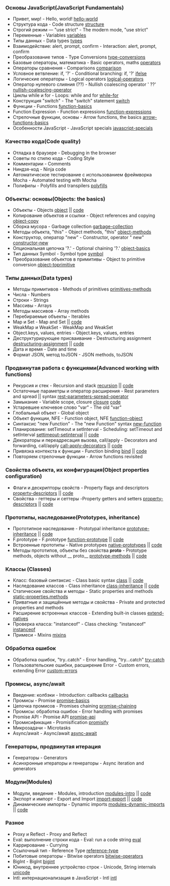 ### Основы JavaScript(JavaScript Fundamentals)

- Привет, мир! - Hello, world! [hello-world](chapters/2-first-steps/hello-world.md)
- Структура кода - Code structure [structure](chapters/2-first-steps/structure.md)
- Строгий режим — "use strict" - The modern mode, "use strict" [](chapters/2-first-steps/)
- Переменные - Variables [variables](chapters/2-first-steps/variables.md)
- Типы данных - Data types [types](chapters/2-first-steps/types.md)
- Взаимодействие: alert, prompt, confirm - Interaction: alert, prompt, confirm [](chapters/2-first-steps/)
- Преобразование типов - Type Conversions [type-conversions](chapters/2-first-steps/type-conversions.md)
- Базовые операторы, математика - Basic operators, maths [operators](chapters/2-first-steps/operators.md)
- Операторы сравнения - Comparisons [comparison](chapters/2-first-steps/comparison.md)
- Условное ветвление: if, '?' - Conditional branching: if, '?' [ifelse](chapters/2-first-steps/ifelse.md)
- Логические операторы - Logical operators [logical-operators](chapters/2-first-steps/logical-operators.md)
- Оператор нулевого слияния (??) - Nullish coalescing operator '
  ??' [nullish-coalescing-operator](chapters/2-first-steps/nullish-coalescing-operator.md)
- Циклы while и for - Loops: while and for [while-for](chapters/2-first-steps/while-for.md)
- Конструкция "switch" - The "switch" statement [switch](chapters/2-first-steps/switch.md)
- Функции - Functions [function-basics](chapters/2-first-steps/function-basics.md)
- Function Expression - Function expressions [function-expressions](chapters/2-first-steps/function-expressions.md)
- Стрелочные функции, основы - Arrow functions, the
  basics [arrow-functions-basics](chapters/2-first-steps/arrow-functions-basics.md)
- Особенности JavaScript - JavaScript specials [javascript-specials](chapters/2-first-steps/javascript-specials.md)

### Качество кода(Code quality)

- Отладка в браузере - Debugging in the browser [](chapters/3-code-quality)
- Советы по стилю кода - Coding Style [](chapters/3-code-quality)
- Комментарии - Comments [](chapters/3-code-quality)
- Ниндзя-код - Ninja code [](chapters/3-code-quality)
- Автоматическое тестирование c использованием фреймворка Mocha - Automated testing with
  Mocha [](chapters/3-code-quality)
- Полифилы - Polyfills and transpilers  [polyfills](chapters/3-code-quality/polyfills.md)

### Объекты: основы(Objects: the basics)

- Объекты - Objects [object](chapters/4-object-basics/object.md) || [code](codes/4-object-basics/_2-object.ts)
- Копирование объектов и ссылки - Object references and copying [object-copy](chapters/4-object-basics/object-copy.md)
- Сборка мусора - Garbage collection [garbage-collection](chapters/4-object-basics/garbage-collection.md)
- Методы объекта, "this" - Object methods, "this" [object-methods](chapters/4-object-basics/object-methods.md)
- Конструктор, оператор "new" - Constructor, operator "
  new" [constructor-new](chapters/4-object-basics/constructor-new.md)
- Опциональная цепочка '?.' - Optional chaining '?.' [object-basics](chapters/4-object-basics)
- Тип данных Symbol - Symbol type [symbol](chapters/4-object-basics/symbol.md)
- Преобразование объектов в примитивы - Object to primitive
  conversion [object-toprimitive](chapters/4-object-basics/object-toprimitive.md)

### Типы данных(Data types)

- Методы примитивов - Methods of primitives  [primitives-methods](chapters/5-data-types/primitives-methods.md)
- Числа - Numbers [](chapters/5-data-types/)
- Строки - Strings [](chapters/5-data-types/)
- Массивы - Arrays [](chapters/5-data-types/)
- Методы массивов - Array methods [](chapters/5-data-types/)
- Перебираемые объекты - Iterables [](chapters/5-data-types/)
- Map и Set - Map and Set [](chapters/5-data-types/) ||   [code](codes/5-data-types/_8-map-set.ts)
- WeakMap и WeakSet - WeakMap and WeakSet [](chapters/5-data-types/)
- Object.keys, values, entries - Object.keys, values, entries [](chapters/5-data-types/)
- Деструктурирующее присваивание - Destructuring
  assignment [destructuring-assignment](chapters/5-data-types/destructuring-assignment.md)
  ||   [code](codes/5-data-types/_11-destructuring-assignment.ts)
- Дата и время - Date and time [](chapters/5-data-types/)
- Формат JSON, метод toJSON - JSON methods, toJSON [](chapters/5-data-types/)

### Продвинутая работа с функциями(Advanced working with functions)

- Рекурсия и стек - Recursion and stack [recursion](chapters/6-advanced-functions/recursion.md)
  || [code](codes/6-advanced-function/_2-recursion.ts)
- Остаточные параметры и оператор расширения - Rest parameters and spread ||
  syntax [rest-parameters-spread-operator](chapters/6-advanced-functions/rest-parameters-spread-operator.md)
- Замыкание - Variable scope,
  closure [closure](chapters/6-advanced-functions/closure.md)   [code](codes/6-advanced-function/_4-closure.ts)
- Устаревшее ключевое слово "var" - The old "var" [](chapters/6-advanced-functions/)
- Глобальный объект - Global object [](chapters/6-advanced-functions/)
- Объект функции, NFE - Function object, NFE [function-object](chapters/6-advanced-functions/function-object.md)
- Синтаксис "new Function" - The "new Function" syntax [new-function](chapters/6-advanced-functions/new-function.md)
- Планирование: setTimeout и setInterval - Scheduling: setTimeout and
  setInterval [settimeout-setinterval](chapters/6-advanced-functions/settimeout-setinterval.md)
  || [code](codes/6-advanced-function/_8-settimeout-setinterval.ts)
- Декораторы и переадресация вызова, call/apply - Decorators and forwarding,
  call/apply [call-apply-decorators](chapters/6-advanced-functions/call-apply-decorators.md)
  || [code](codes/6-advanced-function/_9-call-apply-decorators.ts)
- Привязка контекста к функции - Function binding [bind](chapters/6-advanced-functions/****bind.md)
  || [code](codes/6-advanced-function/_10-bind.ts)
- Повторяем стрелочные функции - Arrow functions revisited [](chapters/6-advanced-functions/)

### Свойства объекта, их конфигурация(Object properties configuration)

- Флаги и дескрипторы свойств - Property flags and
  descriptors [property-descriptors](chapters/7-object-properties/1-property-descriptors.md)
  || [code](codes/7-object-properties/_1-property-descriptors.ts)
- Свойства - геттеры и сеттеры -Property getters and
  setters [property-descriptors](chapters/7-object-properties/1-property-descriptors.md)
  || [code](codes/7-object-properties/_1-property-descriptors.ts)

### Прототипы, наследование(Prototypes, inheritance)

- Прототипное наследование - Prototypal
  inheritance [prototype-inheritance](chapters/8-prototypes/1-prototype-inheritance.md)
  || [code](codes/8-prototypes/_1-prototype-inheritance.ts)
- F.prototype - F.prototype [function-prototype](chapters/8-prototypes/2-function-prototype.md)
  || [code](codes/8-prototypes/_3-native-prototypes.ts)
- Встроенные прототипы - Native prototypes [native-prototypes](chapters/8-prototypes/3-native-prototypes.md)
  || [code](codes/8-prototypes/_3-native-prototypes.ts)
- Методы прототипов, объекты без свойства __proto__ - Prototype methods, objects without __
  proto__ [prototype-methods](chapters/8-prototypes/4-prototype-methods.md)
  || [code](codes/8-prototypes/_4-prototype-methods.ts)

### Классы (Classes)

- Класс: базовый синтаксис - Class basic syntax [class](chapters/9-classes/1-class.md)
  || [code](codes/9-classes/_1-class.ts)
- Наследование классов - Class inheritance [class-inheritance](chapters/9-classes/2-class-inheritance.md)
  || [code](codes/9-classes/_2-class-inheritance.ts)
- Статические свойства и методы - Static properties and
  methods [static-properties.methods](chapters/9-classes/3-static-properties.methods.md)
- Приватные и защищённые методы и свойства - Private and protected properties and methods [](chapters/9-classes/)
- Расширение встроенных классов - Extending built-in classes [extend-natives](chapters/9-classes/5-extend-natives.md)
- Проверка класса: "instanceof" - Class checking: "instanceof" [instanceof](chapters/9-classes/6-instanceof.md)
- Примеси - Mixins [mixins](chapters/9-classes/7-mixins.md)

### Обработка ошибок

- Обработка ошибок, "try..catch" - Error handling, "try...catch" [try-catch](chapters/10-error-handling/1-try-catch.md)
- Пользовательские ошибки, расширение Error - Custom errors, extending
  Error  [custom-errors](chapters/10-error-handling/2-custom-errors.md)

### Промисы, async/await

- Введение: колбэки - Introduction: callbacks [callbacks](chapters/11-async/1-callbacks.md)
- Промисы - Promise [promise-basics](chapters/11-async/2-promise-basics.md)
- Цепочка промисов - Promises chaining [promise-chaining](chapters/11-async/3-promise-chaining.md)
- Промисы: обработка ошибок - Error handling with promises [](chapters/11-async/)
- Promise API - Promise API [promise-api](chapters/11-async/5-promise-api.md)
- Промисификация - Promisification [promisify](chapters/11-async/6-promisify.md)
- Микрозадачи - Microtasks [](chapters/11-async/)
- Async/await - Async/await [async-await](chapters/11-async/8-async-await.md)

### Генераторы, продвинутая итерация

- Генераторы - Generators
- Асинхронные итераторы и генераторы - Async iteration and generators

### Модули(Modules)

- Модули, введение - Modules, introduction [modules-intro](chapters/13-modules/1-modules-intro.md)
  || [code](codes/13-modules/modules-js)
- Экспорт и импорт - Export and Import [import-export](chapters/13-modules/2-import-export.md)
  || [code](codes/13-modules/modules-js)
- Динамические импорты - Dynamic imports [modules-dynamic-imports](chapters/13-modules/3-modules-dynamic-imports.md)
  || [code](codes/13-modules/modules-js)

### Разное

- Proxy и Reflect - Proxy and Reflect [](chapters/14-js-misc/)
- Eval: выполнение строки кода - Eval: run a code string [eval](chapters/14-js-misc/2-eval.md)
- Каррирование - Currying [](chapters/14-js-misc/)
- Ссылочный тип - Reference Type [reference-type](chapters/14-js-misc/4-reference-type.md)
- Побитовые операторы - Bitwise operators [bitwise-operators](chapters/14-js-misc/5-bitwise-operators.md)
- BigInt - BigInt [bigint](chapters/14-js-misc/6-bigint.md)
- Юникод, внутреннее устройство строк - Unicode, String internals [unicode](chapters/14-js-misc/7-unicode.md)
- Intl: интернационализация в JavaScript - Intl [intl](chapters/14-js-misc/8-intl.md)
